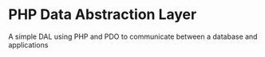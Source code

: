 # PHP Data Abstraction Layer
A simple DAL using PHP and PDO to communicate between a database and applications
